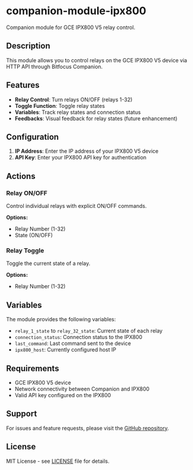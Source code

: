 # companion-module-ipx800

Companion module for GCE IPX800 V5 relay control.

## Description

This module allows you to control relays on the GCE IPX800 V5 device via HTTP API through Bitfocus Companion.

## Features

- **Relay Control**: Turn relays ON/OFF (relays 1-32)
- **Toggle Function**: Toggle relay states
- **Variables**: Track relay states and connection status
- **Feedbacks**: Visual feedback for relay states (future enhancement)

## Configuration

1. **IP Address**: Enter the IP address of your IPX800 V5 device
2. **API Key**: Enter your IPX800 API key for authentication

## Actions

### Relay ON/OFF
Control individual relays with explicit ON/OFF commands.

**Options:**
- Relay Number (1-32)
- State (ON/OFF)

### Relay Toggle
Toggle the current state of a relay.

**Options:**
- Relay Number (1-32)

## Variables

The module provides the following variables:

- `relay_1_state` to `relay_32_state`: Current state of each relay
- `connection_status`: Connection status to the IPX800
- `last_command`: Last command sent to the device
- `ipx800_host`: Currently configured host IP

## Requirements

- GCE IPX800 V5 device
- Network connectivity between Companion and IPX800
- Valid API key configured on the IPX800

## Support

For issues and feature requests, please visit the [GitHub repository](https://github.com/AslakFAVREAU/IPX800-Companion).

## License

MIT License - see [LICENSE](./LICENSE) file for details.